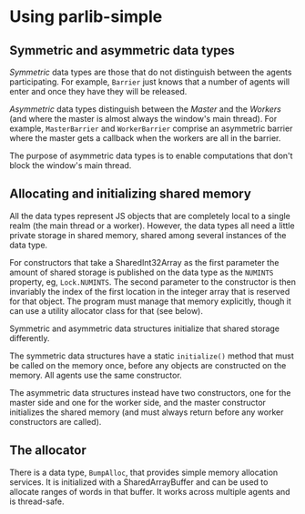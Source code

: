 # Using parlib-simple

## Symmetric and asymmetric data types

*Symmetric* data types are those that do not distinguish between the
agents participating.  For example, `Barrier` just knows that a number
of agents will enter and once they have they will be released.

*Asymmetric* data types distinguish between the *Master* and the
*Workers* (and where the master is almost always the window's main
thread).  For example, `MasterBarrier` and `WorkerBarrier` comprise
an asymmetric barrier where the master gets a callback when the
workers are all in the barrier.

The purpose of asymmetric data types is to enable computations that
don't block the window's main thread.


## Allocating and initializing shared memory

All the data types represent JS objects that are completely local to a
single realm (the main thread or a worker).  However, the data types
all need a little private storage in shared memory, shared among
several instances of the data type.

For constructors that take a SharedInt32Array as the first parameter
the amount of shared storage is published on the data type as the
`NUMINTS` property, eg, `Lock.NUMINTS`.  The second parameter to the
constructor is then invariably the index of the first location in the
integer array that is reserved for that object.  The program must
manage that memory explicitly, though it can use a utility allocator
class for that (see below).

Symmetric and asymmetric data structures initialize that shared
storage differently.

The symmetric data structures have a static `initialize()` method that
must be called on the memory once, before any objects are constructed
on the memory.  All agents use the same constructor.

The asymmetric data structures instead have two constructors, one for
the master side and one for the worker side, and the master
constructor initializes the shared memory (and must always return
before any worker constructors are called).


## The allocator

There is a data type, `BumpAlloc`, that provides simple memory
allocation services.  It is initialized with a SharedArrayBuffer and
can be used to allocate ranges of words in that buffer.  It works
across multiple agents and is thread-safe.
